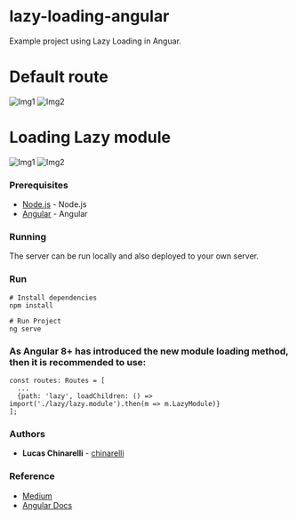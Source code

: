# lazy-loading-angular
Example project using Lazy Loading in Anguar.

# Default route
![Img1](https://i.imgur.com/yJhcDV7.png)
![Img2](https://i.imgur.com/HZzyON4.png)

# Loading Lazy module
![Img1](https://i.imgur.com/T8mHL0n.png)
![Img2](https://i.imgur.com/8PzOeaY.png)

### Prerequisites
* [Node.js](https://nodejs.org/en/) - Node.js
* [Angular](https://angular.io/) - Angular

### Running
The server can be run locally and also deployed to your own server.

### Run
````
# Install dependencies
npm install

# Run Project
ng serve
````

### As Angular 8+ has introduced the new module loading method, then it is recommended to use:
````
const routes: Routes = [
  ...
  {path: 'lazy', loadChildren: () => import('./lazy/lazy.module').then(m => m.LazyModule)}
];
````

### Authors
* **Lucas Chinarelli** - [chinarelli](https://github.com/Chinarelli)

### Reference
* [Medium](https://medium.com/@thiago.reis/how-to-implement-lazy-loading-in-angular-c8dcbf165561)
* [Angular Docs](https://angular.io/guide/lazy-loading-ngmodules)
